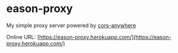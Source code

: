 # eason-proxy

My simple proxy server powered by [cors-anywhere](https://github.com/Rob--W/cors-anywhere/)

Online URL: [https://eason-proxy.herokuapp.com/](https://eason-proxy.herokuapp.com/)

